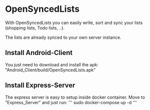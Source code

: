 # OpenSyncedLists

With OpenSyncedLists you can easily write, sort and sync your lists (shopping lists, Todo lists, ..).

The lists are already synced to your own server instance. 


## Install Android-Client

You just need to download and install the apk:  
"Android_Client/build/OpenSyncedLists.apk"

## Install Express-Server

The express server is easy to setup inside docker container. Move to "Express_Server" and just run:
'''
sudo docker-compose up -d
'''
